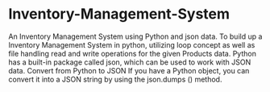 # Inventory-Management-System
An Inventory Management System using Python and json data.
 To build up a Inventory Management System in python, utilizing loop concept as well as file handling read and write operations for the given Products data.
 Python has a built-in package called json, which can be used to work with JSON data.
 Convert from Python to JSON If you have a Python object, you can convert it into a JSON string by using the json.dumps () method.
